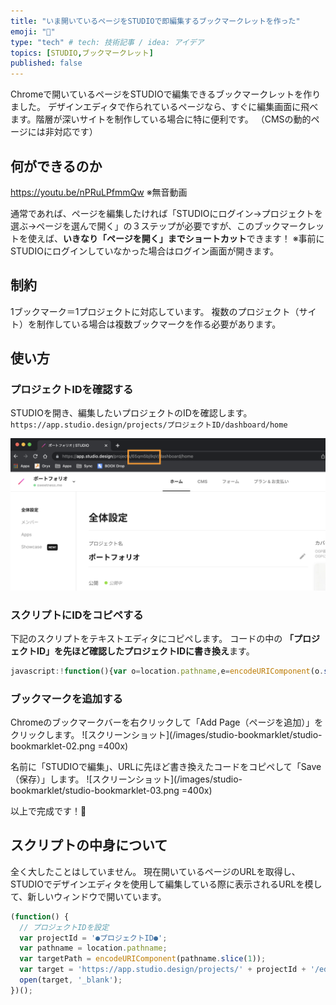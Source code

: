 ```yaml
---
title: "いま開いているページをSTUDIOで即編集するブックマークレットを作った"
emoji: "🔖"
type: "tech" # tech: 技術記事 / idea: アイデア
topics: [STUDIO,ブックマークレット]
published: false
---
```

Chromeで開いているページをSTUDIOで編集できるブックマークレットを作りました。 デザインエディタで作られているページなら、すぐに編集画面に飛べます。階層が深いサイトを制作している場合に特に便利です。
（CMSの動的ページには非対応です）

## 何ができるのか
https://youtu.be/nPRuLPfmmQw
※無音動画

通常であれば、ページを編集したければ「STUDIOにログイン→プロジェクトを選ぶ→ページを選んで開く」の３ステップが必要ですが、このブックマークレットを使えば、**いきなり「ページを開く」までショートカット**できます！
※事前にSTUDIOにログインしていなかった場合はログイン画面が開きます。


## 制約
1ブックマーク＝1プロジェクトに対応しています。
複数のプロジェクト（サイト）を制作している場合は複数ブックマークを作る必要があります。

## 使い方

### プロジェクトIDを確認する
STUDIOを開き、編集したいプロジェクトのIDを確認します。
`https://app.studio.design/projects/プロジェクトID/dashboard/home`

![スクリーンショット](/images/studio-bookmarklet/studio-bookmarklet-01.png)

### スクリプトにIDをコピペする
下記のスクリプトをテキストエディタにコピペします。
コードの中の **「プロジェクトID」を先ほど確認したプロジェクトIDに書き換え**ます。
```javascript
javascript:!function(){var o=location.pathname,e=encodeURIComponent(o.slice(1));open("https://app.studio.design/projects/' + 'プロジェクトID' + '/editor/"+e,"_blank")}();void(0);
```

### ブックマークを追加する
Chromeのブックマークバーを右クリックして「Add Page（ページを追加）」をクリックします。
![スクリーンショット](/images/studio-bookmarklet/studio-bookmarklet-02.png =400x)

名前に「STUDIOで編集」、URLに先ほど書き換えたコードをコピペして「Save（保存）」します。
![スクリーンショット](/images/studio-bookmarklet/studio-bookmarklet-03.png =400x)

以上で完成です！🙌

## スクリプトの中身について
全く大したことはしていません。
現在開いているページのURLを取得し、STUDIOでデザインエディタを使用して編集している際に表示されるURLを模して、新しいウィンドウで開いています。

```javascript
(function() {
  // プロジェクトIDを設定
  var projectId = '●プロジェクトID●';
  var pathname = location.pathname;
  var targetPath = encodeURIComponent(pathname.slice(1));
  var target = 'https://app.studio.design/projects/' + projectId + '/editor/' + targetPath;
  open(target, '_blank');
})();
```


